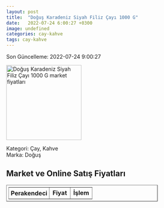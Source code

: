 ```yaml
---
layout: post
title:  "Doğuş Karadeniz Siyah Filiz Çayı 1000 G"
date:   2022-07-24 6:00:27 +0300
image: undefined
categories: cay-kahve
tags: cay-kahve
---
```


Son Güncelleme: 2022-07-24 9:00:27

<img src="undefined" width="200" alt="Doğuş Karadeniz Siyah Filiz Çayı 1000 G market fiyatları" />

Kategori: Çay, Kahve
<br />
Marka: Doğuş

<h2>Market ve Online Satış Fiyatları</h2>

<table border="1" style="padding: 5px;width:80%;">
  <tr>
    <td style="padding: 5px;"><strong>Perakendeci</strong></td>
    <td><strong>Fiyat</strong></td>
    <td><strong>İşlem</strong></td>
  </tr>
  
</table>
